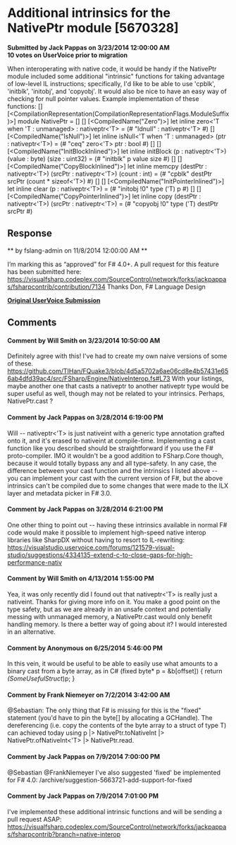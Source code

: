 # Additional intrinsics for the NativePtr module [5670328] #

**Submitted by Jack Pappas on 3/23/2014 12:00:00 AM**  
**10 votes on UserVoice prior to migration**  

When interoperating with native code, it would be handy if the NativePtr module included some additional "intrinsic" functions for taking advantage of low-level IL instructions; specifically, I'd like to be able to use 'cpblk', 'initblk', 'initobj', and 'copyobj'.
It would also be nice to have an easy way of checking for null pointer values.
Example implementation of these functions:
[<RequireQualifiedAccess>]
[<CompilationRepresentation(CompilationRepresentationFlags.ModuleSuffix)>]
module NativePtr =
[<GeneralizableValue>]
[<NoDynamicInvocation>]
[<CompiledName("Zero")>]
let inline zero<'T when 'T : unmanaged> : nativeptr<'T> =
(# "ldnull" : nativeptr<'T> #)
[<NoDynamicInvocation>]
[<CompiledName("IsNull")>]
let inline isNull<'T when 'T : unmanaged> (ptr : nativeptr<'T>) =
(# "ceq" zero<'T> ptr : bool #)
[<Unverifiable>]
[<NoDynamicInvocation>]
[<CompiledName("InitBlockInlined")>]
let inline initBlock (p : nativeptr<'T>) (value : byte) (size : uint32) =
(# "initblk" p value size #)
[<Unverifiable>]
[<NoDynamicInvocation>]
[<CompiledName("CopyBlockInlined")>]
let inline memcpy (destPtr : nativeptr<'T>) (srcPtr : nativeptr<'T>) (count : int) =
(# "cpblk" destPtr srcPtr (count * sizeof<'T>) #)
[<Unverifiable>]
[<NoDynamicInvocation>]
[<CompiledName("InitPointerInlined")>]
let inline clear (p : nativeptr<'T>) =
(# "initobj !0" type ('T) p #)
[<Unverifiable>]
[<NoDynamicInvocation>]
[<CompiledName("CopyPointerInlined")>]
let inline copy (destPtr : nativeptr<'T>) (srcPtr : nativeptr<'T>) =
(# "copyobj !0" type ('T) destPtr srcPtr #)



## Response ##
** by fslang-admin on 11/8/2014 12:00:00 AM **

I’m marking this as “approved” for F# 4.0+.
A pull request for this feature has been submitted here:
https://visualfsharp.codeplex.com/SourceControl/network/forks/jackpappas/fsharpcontrib/contribution/7134
Thanks
Don, F# Language Design


**[Original UserVoice Submission](https://fslang.uservoice.com/forums/245727-f-language/suggestions/5670328)**


## Comments ##


#### Comment by Will Smith on 3/23/2014 10:50:00 AM ####
Definitely agree with this! I've had to create my own naive versions of some of these. https://github.com/TIHan/FQuake3/blob/4d5a5702a6ae06cd8e4b57431e656ab4dfd39ac4/src/FSharp/Engine/NativeInterop.fs#L73
With your listings, maybe another one that casts a nativeptr to another nativeptr type would be super useful as well, though may not be related to your intrinsics. Perhaps, NativePtr.cast ?


#### Comment by Jack Pappas on 3/28/2014 6:19:00 PM ####
Will -- nativeptr<'T> is just nativeint with a generic type annotation grafted onto it, and it's erased to nativeint at compile-time. Implementing a cast function like you described should be straightforward if you use the F# proto-compiler. IMO it wouldn't be a good addition to FSharp.Core though, because it would totally bypass any and all type-safety. In any case, the difference between your cast function and the intrinsics I listed above -- you can implement your cast with the current version of F#, but the above intrinsics can't be compiled due to some changes that were made to the ILX layer and metadata picker in F# 3.0.


#### Comment by Jack Pappas on 3/28/2014 6:21:00 PM ####
One other thing to point out -- having these intrinsics available in normal F# code would make it possible to implement high-speed native interop libraries like SharpDX without having to resort to IL-rewriting: https://visualstudio.uservoice.com/forums/121579-visual-studio/suggestions/4334135-extend-c-to-close-gaps-for-high-performance-nativ


#### Comment by Will Smith on 4/13/2014 1:55:00 PM ####
Yea, it was only recently did I found out that nativeptr<'T> is really just a nativeint. Thanks for giving more info on it.
You make a good point on the type safety, but as we are already in an unsafe context and potentially messing with unmanaged memory, a NativePtr.cast would only benefit handling memory. Is there a better way of going about it? I would interested in an alternative.


#### Comment by Anonymous on 6/25/2014 5:46:00 PM ####
In this vein, it would be useful to be able to easily use what amounts to a binary cast from a byte array, as in C# (fixed byte* p = &b[offset]) { return *(SomeUsefulStruct*)p; }


#### Comment by Frank Niemeyer on 7/2/2014 3:42:00 AM ####
@Sebastian: The only thing that F# is missing for this is the "fixed" statement (you'd have to pin the byte[] by allocating a GCHandle). The dereferencing (i.e. copy the contents of the byte array to a struct of type T) can achieved today using p |> NativePtr.toNativeInt |> NativePtr.ofNativeInt<'T> |> NativePtr.read.


#### Comment by Jack Pappas on 7/9/2014 7:00:00 PM ####
@Sebastian @FrankNiemeyer I've also suggested 'fixed' be implemented for F# 4.0: /archive/suggestion-5663721-add-support-for-fixed


#### Comment by Jack Pappas on 7/9/2014 7:01:00 PM ####
I've implemented these additional intrinsic functions and will be sending a pull request ASAP: https://visualfsharp.codeplex.com/SourceControl/network/forks/jackpappas/fsharpcontrib?branch=native-interop


